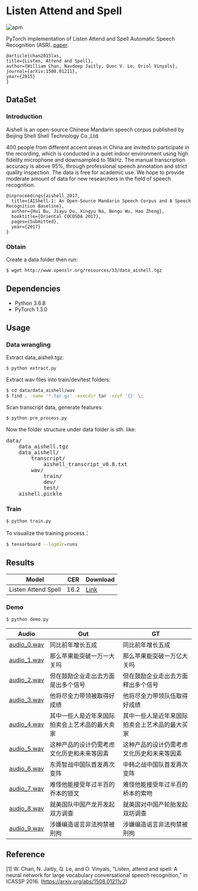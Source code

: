 # Listen Attend and Spell

![apm](https://img.shields.io/apm/l/vim-mode.svg)

PyTorch implementation of Listen Attend and Spell Automatic Speech Recognition (ASR).
[paper](https://arxiv.org/abs/1508.01211).
```
@article{chan2015las,
title={Listen, Attend and Spell},
author={William Chan, Navdeep Jaitly, Quoc V. Le, Oriol Vinyals},
journal={arXiv:1508.01211},
year={2015}
}
```
## DataSet

### Introduction
Aishell is an open-source Chinese Mandarin speech corpus published by Beijing Shell Shell Technology Co.,Ltd.

400 people from different accent areas in China are invited to participate in the recording, which is conducted in a quiet indoor environment using high fidelity microphone and downsampled to 16kHz. The manual transcription accuracy is above 95%, through professional speech annotation and strict quality inspection. The data is free for academic use. We hope to provide moderate amount of data for new researchers in the field of speech recognition.

```
@inproceedings{aishell_2017,
  title={AIShell-1: An Open-Source Mandarin Speech Corpus and A Speech Recognition Baseline},
  author={Hui Bu, Jiayu Du, Xingyu Na, Bengu Wu, Hao Zheng},
  booktitle={Oriental COCOSDA 2017},
  pages={Submitted},
  year={2017}
}
```

### Obtain
Create a data folder then run:
```bash
$ wget http://www.openslr.org/resources/33/data_aishell.tgz
```

## Dependencies
- Python 3.6.8
- PyTorch 1.3.0

## Usage

### Data wrangling
Extract data_aishell.tgz:
```bash
$ python extract.py
```

Extract wav files into train/dev/test folders:
```bash
$ cd data/data_aishell/wav
$ find . -name '*.tar.gz' -execdir tar -xzvf '{}' \;
```

Scan transcript data, generate features:
```bash
$ python pre_process.py
```

Now the folder structure under data folder is sth. like:

<pre>
data/
    data_aishell.tgz
    data_aishell/
        transcript/
            aishell_transcript_v0.8.txt
        wav/
            train/
            dev/
            test/
    aishell.pickle
</pre>

### Train
```bash
$ python train.py
```

To visualize the training process：
```bash
$ tensorboard --logdir=runs
```

## Results

|Model|CER|Download|
|---|---|---|
|Listen Attend Spell|16.2|[Link](https://github.com/foamliu/Speech-Transformer/releases/download/v1.0/BEST_checkpoint.tar)|


### Demo
```bash
$ python demo.py
```

|Audio|Out|GT|
|---|---|---|
|[audio_0.wav](https://github.com/foamliu/Listen-Attend-Spell/raw/master/audios/audio_0.wav)|同比前年增长五成|同比前年增长五成|
|[audio_1.wav](https://github.com/foamliu/Listen-Attend-Spell/raw/master/audios/audio_1.wav)|那么苹果能突破一万一大关吗|那么苹果能突破一万亿大关吗|
|[audio_2.wav](https://github.com/foamliu/Listen-Attend-Spell/raw/master/audios/audio_2.wav)|但在鼓励企业走出去方面是出多个信号|但在鼓励企业走出去方面释出多个信号|
|[audio_3.wav](https://github.com/foamliu/Listen-Attend-Spell/raw/master/audios/audio_3.wav)|他将尽全力带领被取得好成绩|他将尽全力带领队伍取得好成绩|
|[audio_4.wav](https://github.com/foamliu/Listen-Attend-Spell/raw/master/audios/audio_4.wav)|其中一些人是近年来国际拍卖会上艺术品的最大卖家|其中一些人是近年来国际拍卖会上艺术品的最大买家|
|[audio_5.wav](https://github.com/foamliu/Listen-Attend-Spell/raw/master/audios/audio_5.wav)|这种产品的设计仍需考虑文化历史和未来等因素|这种产品的设计仍需考虑文化历史和未来等因素|
|[audio_6.wav](https://github.com/foamliu/Listen-Attend-Spell/raw/master/audios/audio_6.wav)|东莞智战中国队首发再次变阵|中韩之战中国队首发再次变阵|
|[audio_7.wav](https://github.com/foamliu/Listen-Attend-Spell/raw/master/audios/audio_7.wav)|难怪他能接受年过半百的乔本的锁文|难怪他能接受年过半百的桥本的索吻|
|[audio_8.wav](https://github.com/foamliu/Listen-Attend-Spell/raw/master/audios/audio_8.wav)|就美国队中国产龙开发起双方调查|就美国对中国产轮胎发起双坊调查|
|[audio_9.wav](https://github.com/foamliu/Listen-Attend-Spell/raw/master/audios/audio_9.wav)|涉嫌编造谣言非法拘禁被刑拘|涉嫌编造谣言非法拘禁被刑拘|

## Reference
[1] W. Chan, N. Jaitly, Q. Le, and O. Vinyals, “Listen, attend and spell: A neural network for large vocabulary conversational speech recognition,” in ICASSP 2016. (https://arxiv.org/abs/1508.01211v2)

